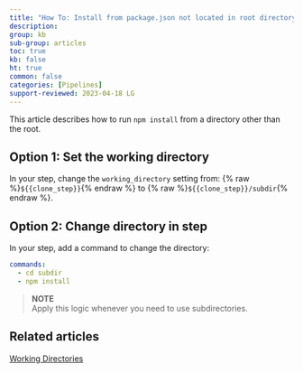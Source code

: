 ```yaml
---
title: "How To: Install from package.json not located in root directory"
description: 
group: kb
sub-group: articles
toc: true
kb: false
ht: true
common: false
categories: [Pipelines]
support-reviewed: 2023-04-18 LG
---
```


This article describes how to run `npm install` from a directory other than the root.



## Option 1: Set the working directory
In your step, change the `working_directory` setting from:
{% raw %}`${{clone_step}}`{% endraw %} to {% raw %}`${{clone_step}}/subdir`{% endraw %}.

## Option 2: Change directory in step
In your step, add a command to change the directory:

```yaml
commands:   
  - cd subdir   
  - npm install
```

>**NOTE**  
Apply this logic whenever you need to use subdirectories.

## Related articles
[Working Directories]({{site.baseurl}}/docs/pipelines/what-is-the-codefresh-yaml/#working-directories)
